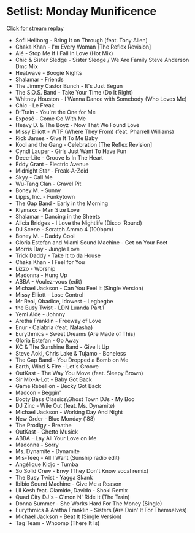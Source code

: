 # Setlist: Monday Munificence

[Click for stream replay](https://www.reddit.com/rpan/r/RedditSets/npjc00)

 * Sofi Hellborg - Bring It on Through (feat. Tony Allen)
 * Chaka Khan - I'm Every Woman [The Reflex Revision]
 * Alé  - Stop Me If I Fall In Love (Hot Mix)
 * Chic & Sister Sledge - Sister Sledge / We Are Family Steve Anderson Dmc Mix
 * Heatwave - Boogie Nights
 * Shalamar - Friends
 * The Jimmy Castor Bunch - It's Just Begun
 * The S.O.S. Band - Take Your Time (Do It Right)
 * Whitney Houston - I Wanna Dance with Somebody (Who Loves Me)
 * Chic - Le Freak
 * D-Train - You're the One for Me
 * Exposé - Come Go With Me
 * Heavy D. & The Boyz - Now That We Found Love
 * Missy Elliott - WTF (Where They From) (feat. Pharrell Williams)
 * Rick James - Give It To Me Baby
 * Kool and the Gang - Celebration [The Reflex Revision]
 * Cyndi Lauper - Girls Just Want To Have Fun
 * Deee-Lite - Groove Is In The Heart
 * Eddy Grant - Electric Avenue
 * Midnight Star - Freak-A-Zoid
 * Skyy - Call Me
 * Wu-Tang Clan - Gravel Pit
 * Boney M. - Sunny
 * Lipps, Inc. - Funkytown
 * The Gap Band - Early in the Morning
 * Klymaxx - Man Size Love
 * Shalamar - Dancing in the Sheets
 * Alicia Bridges - I Love the Nightlife (Disco 'Round)
 * DJ Scene - Scratch Ammo 4 (100bpm)
 * Boney M. - Daddy Cool
 * Gloria Estefan and Miami Sound Machine - Get on Your Feet
 * Morris Day - Jungle Love
 * Trick Daddy - Take It to da House
 * Chaka Khan - I Feel for You
 * Lizzo - Worship
 * Madonna - Hung Up
 * ABBA - Voulez-vous (edit)
 * Michael Jackson - Can You Feel It (Single Version)
 * Missy Elliott - Lose Control
 * Mr Real, Obadice, Idowest - Legbegbe
 * the Busy Twist - LDN Luanda Part.1
 * Yemi Alde - Johnny
 * Aretha Franklin - Freeway of Love
 * Enur - Calabria (feat. Natasha)
 * Eurythmics - Sweet Dreams (Are Made of This)
 * Gloria Estefan - Go Away
 * KC & The Sunshine Band - Give It Up
 * Steve Aoki, Chris Lake & Tujamo - Boneless
 * The Gap Band - You Dropped a Bomb on Me
 * Earth, Wind & Fire - Let's Groove
 * OutKast - The Way You Move (feat. Sleepy Brown)
 * Sir Mix-A-Lot - Baby Got Back
 * Game Rebellion - Becky Got Back
 * Madcon - Beggin'
 * Booty Bass Classics\Ghost Town DJs - My Boo
 * DJ Zinc - Wile Out (feat. Ms. Dynamite)
 * Michael Jackson - Working Day And Night
 * New Order - Blue Monday ('88)
 * The Prodigy - Breathe
 * OutKast - Ghetto Musick
 * ABBA - Lay All Your Love on Me
 * Madonna - Sorry
 * Ms. Dynamite - Dynamite
 * Mis-Teeq - All I Want (Sunship radio edit)
 * Angélique Kidjo - Tumba
 * So Solid Crew - Envy (They Don't Know vocal remix)
 * The Busy Twist - Yagga Skank
 * Ibibio Sound Machine - Give Me a Reason
 * Lil Kesh feat. Olamide, Davido - Shoki Remix
 * Quad City DJ's - C'mon N' Ride It (The Train)
 * Donna Summer - She Works Hard For The Money (Single)
 * Eurythmics & Aretha Franklin - Sisters (Are Doin' It For Themselves)
 * Michael Jackson - Beat It (Single Version)
 * Tag Team - Whoomp (There It Is)
